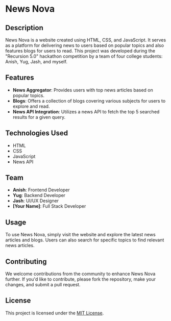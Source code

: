 # News Nova

## Description

News Nova is a website created using HTML, CSS, and JavaScript. It serves as a platform for delivering news to users based on popular topics and also features blogs for users to read. This project was developed during the "Recursion 5.0" hackathon competition by a team of four college students: Anish, Yug, Jash, and myself.

## Features

- **News Aggregator**: Provides users with top news articles based on popular topics.
- **Blogs**: Offers a collection of blogs covering various subjects for users to explore and read.
- **News API Integration**: Utilizes a news API to fetch the top 5 searched results for a given query.

## Technologies Used

- HTML
- CSS
- JavaScript
- News API

## Team

- **Anish**: Frontend Developer
- **Yug**: Backend Developer
- **Jash**: UI/UX Designer
- **[Your Name]**: Full Stack Developer

## Usage

To use News Nova, simply visit the website and explore the latest news articles and blogs. Users can also search for specific topics to find relevant news articles.

## Contributing

We welcome contributions from the community to enhance News Nova further. If you'd like to contribute, please fork the repository, make your changes, and submit a pull request.

## License

This project is licensed under the [MIT License](LICENSE).
